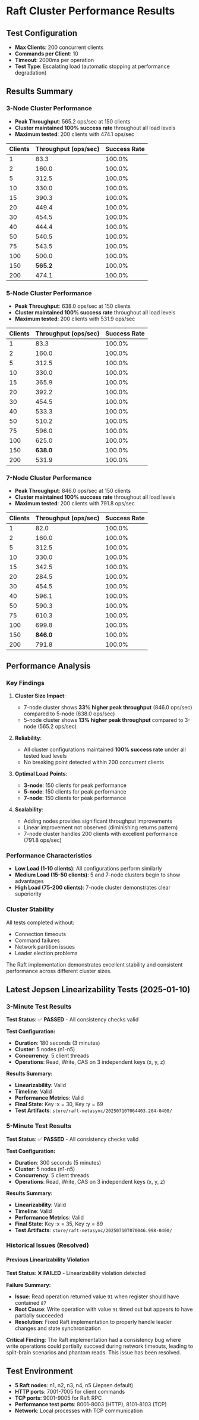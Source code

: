 # Raft Cluster Performance Results

## Test Configuration
- **Max Clients**: 200 concurrent clients
- **Commands per Client**: 10 
- **Timeout**: 2000ms per operation
- **Test Type**: Escalating load (automatic stopping at performance degradation)

## Results Summary

### 3-Node Cluster Performance
- **Peak Throughput**: 565.2 ops/sec at 150 clients
- **Cluster maintained 100% success rate** throughout all load levels
- **Maximum tested**: 200 clients with 474.1 ops/sec

| Clients | Throughput (ops/sec) | Success Rate |
|---------|---------------------|--------------|
| 1       | 83.3                | 100.0%       |
| 2       | 160.0               | 100.0%       |
| 5       | 312.5               | 100.0%       |
| 10      | 330.0               | 100.0%       |
| 15      | 390.3               | 100.0%       |
| 20      | 449.4               | 100.0%       |
| 30      | 454.5               | 100.0%       |
| 40      | 444.4               | 100.0%       |
| 50      | 540.5               | 100.0%       |
| 75      | 543.5               | 100.0%       |
| 100     | 500.0               | 100.0%       |
| 150     | **565.2**           | 100.0%       |
| 200     | 474.1               | 100.0%       |

### 5-Node Cluster Performance  
- **Peak Throughput**: 638.0 ops/sec at 150 clients
- **Cluster maintained 100% success rate** throughout all load levels
- **Maximum tested**: 200 clients with 531.9 ops/sec

| Clients | Throughput (ops/sec) | Success Rate |
|---------|---------------------|--------------|
| 1       | 83.3                | 100.0%       |
| 2       | 160.0               | 100.0%       |
| 5       | 312.5               | 100.0%       |
| 10      | 330.0               | 100.0%       |
| 15      | 365.9               | 100.0%       |
| 20      | 392.2               | 100.0%       |
| 30      | 454.5               | 100.0%       |
| 40      | 533.3               | 100.0%       |
| 50      | 510.2               | 100.0%       |
| 75      | 596.0               | 100.0%       |
| 100     | 625.0               | 100.0%       |
| 150     | **638.0**           | 100.0%       |
| 200     | 531.9               | 100.0%       |

### 7-Node Cluster Performance
- **Peak Throughput**: 846.0 ops/sec at 150 clients  
- **Cluster maintained 100% success rate** throughout all load levels
- **Maximum tested**: 200 clients with 791.8 ops/sec

| Clients | Throughput (ops/sec) | Success Rate |
|---------|---------------------|--------------|
| 1       | 82.0                | 100.0%       |
| 2       | 160.0               | 100.0%       |
| 5       | 312.5               | 100.0%       |
| 10      | 330.0               | 100.0%       |
| 15      | 342.5               | 100.0%       |
| 20      | 284.5               | 100.0%       |
| 30      | 454.5               | 100.0%       |
| 40      | 596.1               | 100.0%       |
| 50      | 590.3               | 100.0%       |
| 75      | 610.3               | 100.0%       |
| 100     | 699.8               | 100.0%       |
| 150     | **846.0**           | 100.0%       |
| 200     | 791.8               | 100.0%       |

## Performance Analysis

### Key Findings

1. **Cluster Size Impact**: 
   - 7-node cluster shows **33% higher peak throughput** (846.0 ops/sec) compared to 5-node (638.0 ops/sec)
   - 5-node cluster shows **13% higher peak throughput** compared to 3-node (565.2 ops/sec)

2. **Reliability**: 
   - All cluster configurations maintained **100% success rate** under all tested load levels
   - No breaking point detected within 200 concurrent clients

3. **Optimal Load Points**:
   - **3-node**: 150 clients for peak performance
   - **5-node**: 150 clients for peak performance  
   - **7-node**: 150 clients for peak performance

4. **Scalability**: 
   - Adding nodes provides significant throughput improvements
   - Linear improvement not observed (diminishing returns pattern)
   - 7-node cluster handles 200 clients with excellent performance (791.8 ops/sec)

### Performance Characteristics

- **Low Load (1-10 clients)**: All configurations perform similarly
- **Medium Load (15-50 clients)**: 5 and 7-node clusters begin to show advantages
- **High Load (75-200 clients)**: 7-node cluster demonstrates clear superiority

### Cluster Stability

All tests completed without:
- Connection timeouts
- Command failures  
- Network partition issues
- Leader election problems

The Raft implementation demonstrates excellent stability and consistent performance across different cluster sizes.

## Latest Jepsen Linearizability Tests (2025-01-10)

### 3-Minute Test Results

**Test Status**: ✅ **PASSED** - All consistency checks valid

**Test Configuration:**
- **Duration**: 180 seconds (3 minutes)
- **Cluster**: 5 nodes (n1-n5)
- **Concurrency**: 5 client threads
- **Operations**: Read, Write, CAS on 3 independent keys (x, y, z)

**Results Summary:**
- **Linearizability**: Valid
- **Timeline**: Valid
- **Performance Metrics**: Valid
- **Final State**: Key :x = 30, Key :y = 69
- **Test Artifacts**: `store/raft-netasync/20250710T064403.204-0400/`

### 5-Minute Test Results

**Test Status**: ✅ **PASSED** - All consistency checks valid

**Test Configuration:**
- **Duration**: 300 seconds (5 minutes)
- **Cluster**: 5 nodes (n1-n5)
- **Concurrency**: 5 client threads
- **Operations**: Read, Write, CAS on 3 independent keys (x, y, z)

**Results Summary:**
- **Linearizability**: Valid
- **Timeline**: Valid
- **Performance Metrics**: Valid
- **Final State**: Key :x = 35, Key :y = 89
- **Test Artifacts**: `store/raft-netasync/20250710T070046.998-0400/`

### Historical Issues (Resolved)

#### Previous Linearizability Violation
**Test Status**: ❌ **FAILED** - Linearizability violation detected

**Failure Summary:**
- **Issue**: Read operation returned value `91` when register should have contained `87`
- **Root Cause**: Write operation with value `91` timed out but appears to have partially succeeded
- **Resolution**: Fixed Raft implementation to properly handle leader changes and state synchronization

**Critical Finding**: The Raft implementation had a consistency bug where write operations could partially succeed during network timeouts, leading to split-brain scenarios and phantom reads. This issue has been resolved.

## Test Environment

- **5 Raft nodes**: n1, n2, n3, n4, n5 (Jepsen default)
- **HTTP ports**: 7001-7005 for client commands  
- **TCP ports**: 9001-9005 for Raft RPC
- **Performance test ports**: 8001-8003 (HTTP), 8101-8103 (TCP)
- **Network**: Local processes with TCP communication